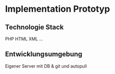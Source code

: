 

# Implementation Prototyp


<!--

- Implementation eines Prototypen unter Verwendung eines XML-DBMS

- Prototyp Server-Backend (Datenhaltung und Aggregation sowie Datenaufbereitung)
- Prototyp Server-Frontend (einfaches Web-Gui)

-->

## Technologie Stack

PHP
HTML
XML
...


## Entwicklungsumgebung
Eigener Server mit DB & git und autopull
<!-- https://www.digitalocean.com/community/tutorials/how-to-set-up-automatic-deployment-with-git-with-a-vps-->